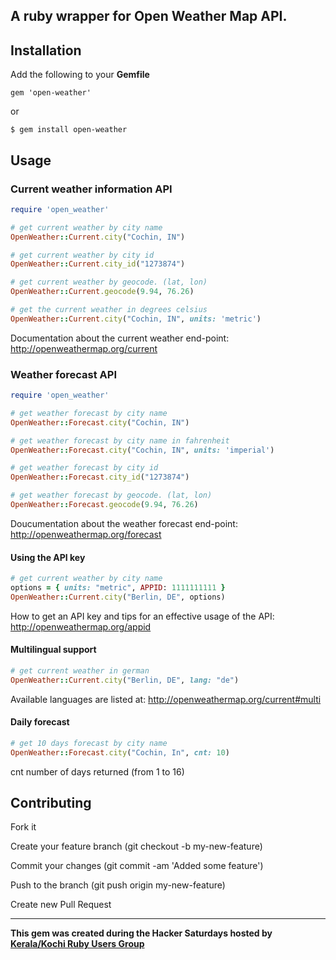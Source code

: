 ## A ruby wrapper for Open Weather Map API.

## Installation

Add the following to your **Gemfile**

    gem 'open-weather'

  or

    $ gem install open-weather

## Usage


### Current weather information API

```ruby
require 'open_weather'

# get current weather by city name
OpenWeather::Current.city("Cochin, IN")

# get current weather by city id
OpenWeather::Current.city_id("1273874")

# get current weather by geocode. (lat, lon)
OpenWeather::Current.geocode(9.94, 76.26)

# get the current weather in degrees celsius
OpenWeather::Current.city("Cochin, IN", units: 'metric')
```

Documentation about the current weather end-point:
http://openweathermap.org/current


### Weather forecast API

```ruby
require 'open_weather'

# get weather forecast by city name
OpenWeather::Forecast.city("Cochin, IN")

# get weather forecast by city name in fahrenheit
OpenWeather::Forecast.city("Cochin, IN", units: 'imperial')

# get weather forecast by city id
OpenWeather::Forecast.city_id("1273874")

# get weather forecast by geocode. (lat, lon)
OpenWeather::Forecast.geocode(9.94, 76.26)
```

Doucumentation about the weather forecast end-point:
http://openweathermap.org/forecast

#### Using the API key

```ruby
# get current weather by city name
options = { units: "metric", APPID: 1111111111 }
OpenWeather::Current.city("Berlin, DE", options)
```

How to get an API key and tips for an effective usage of the API:
http://openweathermap.org/appid

#### Multilingual support

```ruby
# get current weather in german
OpenWeather::Current.city("Berlin, DE", lang: "de")
```

Available languages are listed at:
http://openweathermap.org/current#multi

#### Daily forecast

```ruby
# get 10 days forecast by city name
OpenWeather::Forecast.city("Cochin, In", cnt: 10)
```

cnt number of days returned (from 1 to 16)


## Contributing

  Fork it

  Create your feature branch (git checkout -b my-new-feature)

  Commit your changes (git commit -am 'Added some feature')

  Push to the branch (git push origin my-new-feature)

  Create new Pull Request

--------

**This gem was created during the Hacker Saturdays hosted by [Kerala/Kochi Ruby Users Group](https://krug.github.io)**
